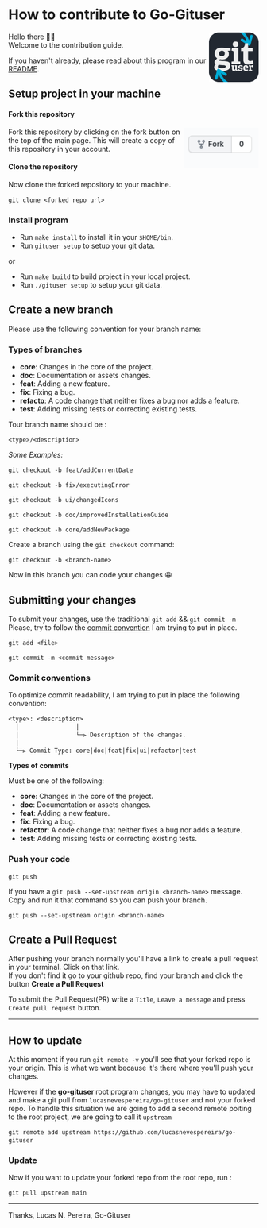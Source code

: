 # How to contribute to Go-Gituser

<img align="right" width="100" src="assets/logo.png" alt="logo" />

Hello there 👋🏼 <br>
Welcome to the contribution guide.

If you haven't already, please read about this program in our [README](README.md).

## Setup project in your machine

#### Fork this repository

<img align="right" width="150" src="assets/fork.png" alt="fork repository" />

Fork this repository by clicking on the fork button on the top of the main page.
This will create a copy of this repository in your account.

#### Clone the repository

Now clone the forked repository to your machine.

```
git clone <forked repo url>
```

### Install program

- Run `make install` to install it in your `$HOME/bin`.
- Run `gituser setup` to setup your git data.

or

- Run `make build` to build project in your local project.
- Run `./gituser setup` to setup your git data.

## Create a new branch

Please use the following convention for your branch name:

### Types of branches

- **core**: Changes in the core of the project.
- **doc**: Documentation or assets changes.
- **feat**: Adding a new feature.
- **fix**: Fixing a bug.
- **refacto**: A code change that neither fixes a bug nor adds a feature.
- **test**: Adding missing tests or correcting existing tests.

Tour branch name should be :

```
<type>/<description>
```

<em> Some Examples: </em>

```
git checkout -b feat/addCurrentDate
```

```
git checkout -b fix/executingError
```

```
git checkout -b ui/changedIcons
```

```
git checkout -b doc/improvedInstallationGuide
```

```
git checkout -b core/addNewPackage
```

Create a branch using the `git checkout` command:

```
git checkout -b <branch-name>
```

Now in this branch you can code your changes 😀

## Submitting your changes

To submit your changes, use the traditional `git add` && `git commit -m`
Please, try to follow the [commit convention](#Commit-conventions) I am trying to put in place.

```
git add <file>
```

```
git commit -m <commit message>
```

### Commit conventions

To optimize commit readability, I am trying to put in place the following convention:

```
<type>: <description>
  │                │
  │                └─⫸ Description of the changes.
  │
  └─⫸ Commit Type: core|doc|feat|fix|ui|refactor|test
```

<b>Types of commits </b>

Must be one of the following:

- **core**: Changes in the core of the project.
- **doc**: Documentation or assets changes.
- **feat**: Adding a new feature.
- **fix**: Fixing a bug.
- **refactor**: A code change that neither fixes a bug nor adds a feature.
- **test**: Adding missing tests or correcting existing tests.

### Push your code

```
git push
```

If you have a `git push --set-upstream origin <branch-name>` message. Copy and run it that command so you can push your branch.

```
git push --set-upstream origin <branch-name>
```

## Create a Pull Request

After pushing your branch normally you'll have a link to create a pull request in your terminal. Click on that link. <br>
If you don't find it go to your github repo, find your branch and click the button <b>Create a Pull Request</b>

To submit the Pull Request(PR) write a `Title`, `Leave a message` and press `Create pull request` button.

<hr>

## How to update

At this moment if you run `git remote -v` you'll see that your forked repo is your origin. This is what we want because it's there where you'll push your changes.

However if the <b> go-gituser </b> root program changes, you may have to updated and make a git pull from `lucasnevespereira/go-gituser` and not your forked repo.
To handle this situation we are going to add a second remote poiting to the root project, we are going to call it `upstream`

```
git remote add upstream https://github.com/lucasnevespereira/go-gituser
```

### Update

Now if you want to update your forked repo from the root repo, run :

```
git pull upstream main
```

<hr>

Thanks,
Lucas N. Pereira, Go-Gituser
